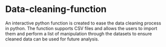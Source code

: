 # Data-cleaning-function
An interactive python function is created to ease the data cleaning process in python. The function supports CSV files and allows the users to import them and perform a list of manipulation through the datasets to ensure cleaned data can be used for future analysis.
